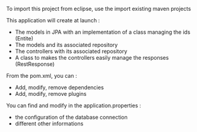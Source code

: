 To import this project from eclipse, use the import existing maven projects

This application will create at launch :
- The models in JPA with an implementation of a class managing the ids (Entite)
- The models and its associated repository
- The controllers with its associated repository
- A class to makes the controllers easily manage the responses (RestResponse)

From the pom.xml, you can :
- Add, modify, remove dependencies
- Add, modify, remove plugins

You can find and modify in the application.properties :
- the configuration of the database connection
- different other informations
